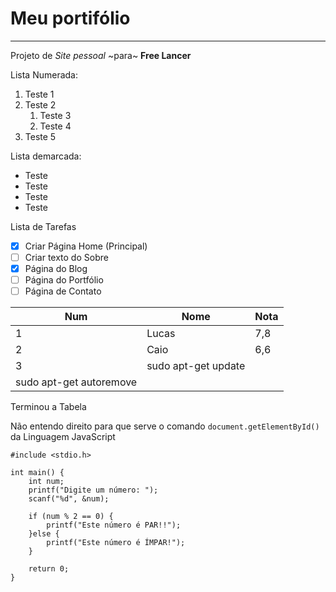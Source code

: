 # Meu portifólio
---
 Projeto de *Site pessoal* ~para~ **Free Lancer**

 Lista Numerada:

 1. Teste 1
 2. Teste 2
    1. Teste 3
    1. Teste 4
5. Teste 5

Lista demarcada:

* Teste
* Teste
 * Teste
* Teste

Lista de Tarefas

- [x] Criar Página Home (Principal)
- [ ] Criar texto do Sobre
- [x] Página do Blog
- [ ] Página do Portfólio
- [ ] Página de Contato

Num | Nome | Nota
---|---|---
1 | Lucas | 7,8
2 | Caio | 6,6
3 | sudo apt-get update | 
 | sudo apt-get autoremove |
 
 Terminou a Tabela
 
 Não entendo direito para que serve o comando `document.getElementById()` da Linguagem JavaScript
 
 ```
#include <stdio.h>

int main() {
     int num;
     printf("Digite um número: ");
     scanf("%d", &num);
     
     if (num % 2 == 0) {
         printf("Este número é PAR!!");
     }else {
         printf("Este número é ÍMPAR!");
     }
     
     return 0;
}
 ```
